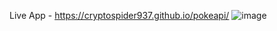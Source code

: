 Live App - https://cryptospider937.github.io/pokeapi/
![image](https://github.com/cryptospider937/pokeapi/assets/40547687/ad2feb4e-c5b0-4613-809e-36157bd09b8a)
